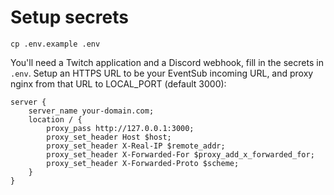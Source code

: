 # Setup secrets
```
cp .env.example .env
```

You'll need a Twitch application and a Discord webhook, fill in the secrets in `.env`. Setup an HTTPS URL to be your EventSub incoming URL, and proxy nginx from that URL to LOCAL_PORT (default 3000):

```
server {
    server_name your-domain.com;
    location / {
        proxy_pass http://127.0.0.1:3000;
        proxy_set_header Host $host;
        proxy_set_header X-Real-IP $remote_addr;
        proxy_set_header X-Forwarded-For $proxy_add_x_forwarded_for;
        proxy_set_header X-Forwarded-Proto $scheme;
    }
}
```
